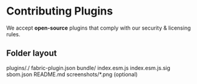 # Contributing Plugins

We accept **open-source** plugins that comply with our security & licensing rules.

## Folder layout
plugins/<publisher>.<name>/
fabric-plugin.json
bundle/
index.esm.js
index.esm.js.sig
sbom.json
README.md
screenshots/*.png (optional)

